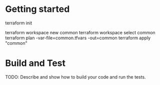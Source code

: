 # Getting started

terraform init

terraform workspace new common
terraform workspace select common
terraform plan -var-file=common.tfvars -out=common
terraform apply "common"

# Build and Test
TODO: Describe and show how to build your code and run the tests. 